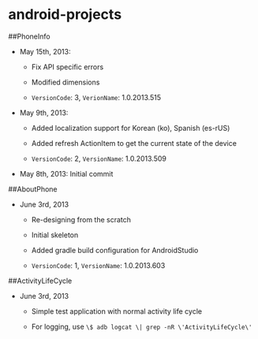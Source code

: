 android-projects
================

##PhoneInfo
* May 15th, 2013:

    * Fix API specific errors

    * Modified dimensions

    * `VersionCode`: 3, `VerionName`: 1.0.2013.515

* May 9th, 2013:

    * Added localization support for Korean (ko), Spanish (es-rUS)

    * Added refresh ActionItem to get the current state of the device

    * `VersionCode`: 2, `VersionName`: 1.0.2013.509

* May 8th, 2013: Initial commit

##AboutPhone
*  June 3rd, 2013

    * Re-designing from the scratch

    * Initial skeleton

    * Added gradle build configuration for AndroidStudio

    * `VersionCode`: 1, `VersionName`: 1.0.2013.603

##ActivityLifeCycle
* June 3rd, 2013

    * Simple test application with normal activity life cycle

    * For logging, use `\$ adb logcat \| grep -nR \'ActivityLifeCycle\'`

